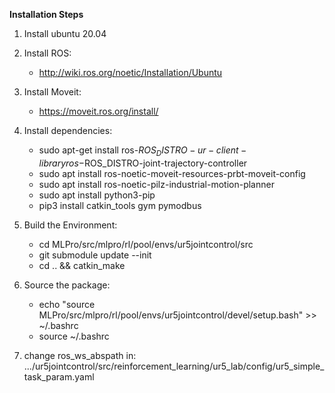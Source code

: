 **Installation Steps**
1. Install ubuntu 20.04

2. Install ROS: 
	- http://wiki.ros.org/noetic/Installation/Ubuntu
    
3. Install Moveit:
	- https://moveit.ros.org/install/
    
4. Install dependencies:
    - sudo apt-get install ros-$ROS_DISTRO-ur-client-library ros-$ROS_DISTRO-joint-trajectory-controller
    - sudo apt install ros-noetic-moveit-resources-prbt-moveit-config
    - sudo apt install ros-noetic-pilz-industrial-motion-planner
    - sudo apt install python3-pip
    - pip3 install catkin_tools gym pymodbus
    
5. Build the Environment:
    - cd MLPro/src/mlpro/rl/pool/envs/ur5jointcontrol/src
    - git submodule update --init
    - cd .. && catkin_make
    
6. Source the package:
    - echo "source MLPro/src/mlpro/rl/pool/envs/ur5jointcontrol/devel/setup.bash" >> ~/.bashrc
    - source ~/.bashrc
    
7. change ros_ws_abspath in:  
        .../ur5jointcontrol/src/reinforcement_learning/ur5_lab/config/ur5_simple_task_param.yaml

